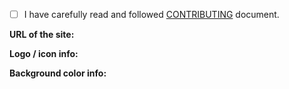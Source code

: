 <!--
🔔 If you're SUBMITTING ICON, read this PR template carefully and follow the instructions!
     - But if your pull request DOESN'T relate to icon submissions, you can ignore all of this and make PR from scratch.

===== PULL REQUEST TITLE FORMAT (top text field) =====
> If icon with logo ➜
   ❝  New icon: icon_name_here  ❞
> If generic icon ➜
   ❝  New icon: icon_name_here (generic)  ❞
> If icon update  ➜
   ❝  Update icon: icon_name_here  ❞
-->

- [ ] I have carefully read and followed [CONTRIBUTING](https://github.com/aegis-icons/aegis-icons/blob/master/CONTRIBUTING.md) document.

<!-- ▲▲▲ REQUIRED!

CONTRIBUTING document: https://is.gd/aegisicons_contributing

❌ IF YOU DON'T READ / FOLLOW THE CONTRIBUTING DOCUMENT,
❌ YOUR PR(s) MIGHT GET REJECTED AND, IN THE WORSE CASE, GET YOU BANNED.

❌ Removing that line = instant rejection.

If you actually read the document, then:
Replace space with x inside of the brackets: [ ] ➜ [x]
-->

**URL of the site:**

<!-- ▲▲▲ REQUIRED, UNLESS it's generic icon. -->

**Logo / icon info:**

<!-- ▲▲▲ REQUIRED!

For example:
- Direct URL of the logo file / press kit page / logo resource page.
- Short info of how did you get the logo.
  - For site embedded vectors, eg. ➜
      ❝  Extracted logo with SVG Gobbler from https://example.com/exact-page  ❞
  - For image tracing, eg. ➜
      ❝  Image traced of https://example.com/logo.jpg with Vectorizer.io  ❞
- If it's generic icon ➜
    ❝  [Icon name] from Unicons / Feather / Lucide / Cryptocurrency Icons  ❞

❌ IT CANNOT BE COPY-PASTE OF THE "URL of the site or app" PART. -->

**Background color info:**

<!-- ▲▲▲ REQUIRED, UNLESS it's generic icon.

Fill this part based of this information:
- Is the color taken somewhere from the logo?
   - If YES, add this text ➜
      ❝  Background color is from the logo.  ❞
- Is color taken from the mentioned app / site? (And not from logo)
   - If YES, do either/all of these things:
      - Upload screenshot of the area where you got the color AND give URL of the page (unless it's from app)
         - How to upload screenshot: https://is.gd/github_attach_files
      - Give the HTML element name (eg. #footer) AND also URL of the page.
      
After this line, you can now comment freely. Thank you for contributing and following the instructions :) -->